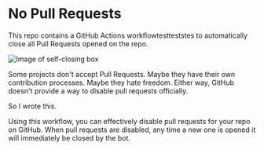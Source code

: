 # No Pull Requests

This repo contains a GitHub Actions workflowtestteststes to automatically close all Pull Requests opened on the repo.

![Image of self-closing box](http://i.imgur.com/wQdS8RJ.gif)

Some projects don't accept Pull Requests. Maybe they have their own contribution processes. Maybe they hate freedom. Either way, GitHub doesn't provide a way to disable pull requests officially.

So I wrote this.

Using this workflow, you can effectively disable pull requests for your repo on GitHub. When pull requests are disabled, any time a new one is opened it will immediately be closed by the bot.
